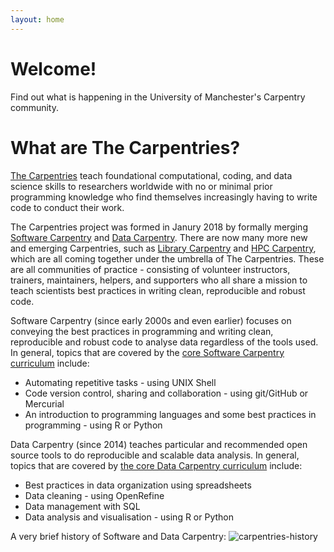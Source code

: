 ```yaml
---
layout: home
---
```


# Welcome!
Find out what is happening in the University of Manchester's Carpentry community.

# What are The Carpentries?
[The Carpentries](https://carpentries.org/) teach foundational computational, coding, and data science skills to researchers worldwide with no or minimal prior programming knowledge who find themselves increasingly having to write code to conduct their work. 

The Carpentries project was formed in Janury 2018 by formally merging [Software Carpentry](https://software-carpentry.org/) and [Data Carpentry](http://www.datacarpentry.org/). There are now many more new and emerging Carpentries, such as [Library Carpentry](https://librarycarpentry.github.io/) and [HPC Carpentry](https://hpc-carpentry.github.io/), which are all coming together under the umbrella of The Carpentries. These are all communities of practice - consisting of volunteer instructors, trainers, maintainers, helpers, and supporters who all share a mission to teach scientists best practices in writing clean, reproducible and robust code.

Software Carpentry (since early 2000s and even earlier) focuses on conveying the best practices in programming and writing clean, reproducible and robust code to analyse data regardless of the tools used. In general, topics that are covered by the [core Software Carpentry curriculum](https://software-carpentry.org/lessons/) include:

- Automating repetitive tasks - using UNIX Shell
- Code version control, sharing and collaboration - using git/GitHub or Mercurial
- An introduction to programming languages and some best practices in programming - using R or Python 

Data Carpentry (since 2014) teaches particular and recommended open source tools to do reproducible and scalable data analysis. In general, topics that are covered by [the core Data Carpentry curriculum](http://www.datacarpentry.org/lessons/) include:

- Best practices in data organization using spreadsheets
- Data cleaning - using OpenRefine
- Data management with SQL
- Data analysis and visualisation - using R or Python

A very brief history of Software and Data Carpentry:
![carpentries-history](https://software-carpentry.org/files/2017/SWCDChistory.png "A brief history of Software and Data Carpentry")

